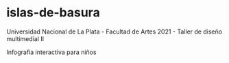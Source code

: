 # islas-de-basura
Universidad Nacional de La Plata - Facultad de Artes
2021 - Taller de diseño multimedial II

Infografía interactiva para niños

